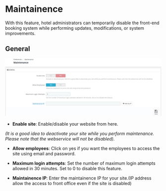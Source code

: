# Maintainence

With this feature, hotel administrators can temporarily disable the front-end booking system while performing updates, modifications, or system improvements.

## General

![maintainence!](./Maintenance.png)

- **Enable site**: Enable/disable your website from here.

 *(It is a good idea to deactivate your site while you perform maintenance. Please note that the webservice will not be disabled).*

- **Allow employees**: Click on yes if you want the employees to access the site using email and password.

- **Maximum login attempts**: Set the number of maximum login attempts allowed in 30 minutes. Set to 0 to disable this feature.

- **Maintainence IP**: Enter the maintainence IP for your site.(IP address allow the access to front office even if the site is disabled)
